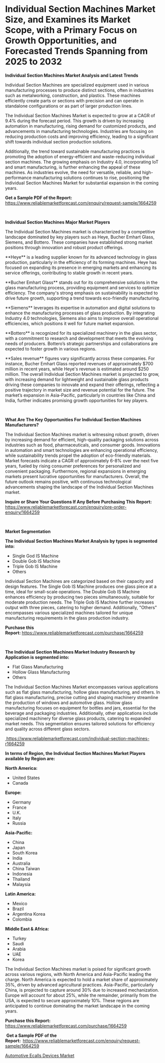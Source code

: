 <p><h1>Individual Section Machines Market Size, and Examines its Market Scope, with a Primary Focus on Growth Opportunities, and Forecasted Trends Spanning from 2025 to 2032</h1></p><p><strong>Individual Section Machines Market Analysis and Latest Trends</strong></p>
<p><p>Individual Section Machines are specialized equipment used in various manufacturing processes to produce distinct sections, often in industries such as metalworking, construction, and plastics. These machines efficiently create parts or sections with precision and can operate in standalone configurations or as part of larger production lines.</p><p>The Individual Section Machines Market is expected to grow at a CAGR of 9.4% during the forecast period. This growth is driven by increasing automation in manufacturing, rising demand for customized products, and advancements in manufacturing technologies. Industries are focusing on reducing production costs and improving efficiency, leading to a significant shift towards individual section production solutions.</p><p>Additionally, the trend toward sustainable manufacturing practices is promoting the adoption of energy-efficient and waste-reducing individual section machines. The growing emphasis on Industry 4.0, incorporating IoT and smart manufacturing, is further enhancing the appeal of these machines. As industries evolve, the need for versatile, reliable, and high-performance manufacturing solutions continues to rise, positioning the Individual Section Machines Market for substantial expansion in the coming years.</p></p>
<p><strong>Get a Sample PDF of the Report:&nbsp;</strong> <a href="https://www.reliablemarketforecast.com/enquiry/request-sample/1664259?utm_campaign=3530&utm_medium=2&utm_source=Github&utm_content=ia&utm_term=23032025&utm_id=individual-section-machines">https://www.reliablemarketforecast.com/enquiry/request-sample/1664259</a></p>
<p>&nbsp;</p>
<p><strong>Individual Section Machines Major Market Players</strong></p>
<p><p>The Individual Section Machines market is characterized by a competitive landscape dominated by key players such as Heye, Bucher Emhart Glass, Siemens, and Bottero. These companies have established strong market positions through innovation and robust product offerings.</p><p>**Heye** is a leading supplier known for its advanced technology in glass production, particularly in the efficiency of its forming machines. Heye has focused on expanding its presence in emerging markets and enhancing its service offerings, contributing to stable growth in recent years.</p><p>**Bucher Emhart Glass** stands out for its comprehensive solutions in the glass manufacturing process, providing equipment and services to optimize efficiency. The company's strong emphasis on sustainability is expected to drive future growth, supporting a trend towards eco-friendly manufacturing.</p><p>**Siemens** leverages its expertise in automation and digital solutions to enhance the manufacturing processes of glass production. By integrating Industry 4.0 technologies, Siemens also aims to improve overall operational efficiencies, which positions it well for future market expansion.</p><p>**Bottero** is recognized for its specialized machinery in the glass sector, with a commitment to research and development that meets the evolving needs of producers. Bottero’s strategic partnerships and collaborations are expected to foster growth in various regions.</p><p>**Sales revenue** figures vary significantly across these companies. For instance, Bucher Emhart Glass reported revenues of approximately $700 million in recent years, while Heye's revenue is estimated around $250 million. The overall Individual Section Machines market is projected to grow, with increasing demand for lightweight and sustainable glass products driving these companies to innovate and expand their offerings, reflecting a positive trajectory in market size and revenue potential for the future. The market’s expansion in Asia-Pacific, particularly in countries like China and India, further indicates promising growth opportunities for key players.</p></p>
<p>&nbsp;</p>
<p><strong>What Are The Key Opportunities For Individual Section Machines Manufacturers?</strong></p>
<p><p>The Individual Section Machines market is witnessing robust growth, driven by increasing demand for efficient, high-quality packaging solutions across industries such as food, pharmaceuticals, and consumer goods. Innovations in automation and smart technologies are enhancing operational efficiency, while sustainability trends propel the adoption of eco-friendly materials. Market forecasts indicate a CAGR of approximately 6-8% over the next five years, fueled by rising consumer preferences for personalized and convenient packaging. Furthermore, regional expansions in emerging markets present lucrative opportunities for manufacturers. Overall, the future outlook remains positive, with continuous technological advancements shaping the landscape of the Individual Section Machines market.</p></p>
<p><strong>Inquire or Share Your Questions If Any Before Purchasing This Report:</strong> <a href="https://www.reliablemarketforecast.com/enquiry/pre-order-enquiry/1664259?utm_campaign=3530&utm_medium=2&utm_source=Github&utm_content=ia&utm_term=23032025&utm_id=individual-section-machines">https://www.reliablemarketforecast.com/enquiry/pre-order-enquiry/1664259</a></p>
<p>&nbsp;</p>
<p><strong>Market Segmentation</strong></p>
<p><strong>The Individual Section Machines Market Analysis by types is segmented into:</strong></p>
<p><ul><li>Single God IS Machine</li><li>Double Gob IS Machine</li><li>Triple Gob IS Machine</li><li>Others</li></ul></p>
<p><p>Individual Section Machines are categorized based on their capacity and design features. The Single Gob IS Machine produces one glass piece at a time, ideal for small-scale operations. The Double Gob IS Machine enhances efficiency by producing two pieces simultaneously, suitable for moderate production needs. The Triple Gob IS Machine further increases output with three pieces, catering to higher demand. Additionally, "Others" encompasses various specialized machines tailored for unique manufacturing requirements in the glass production industry.</p></p>
<p><strong>Purchase this Report:&nbsp;</strong><a href="https://www.reliablemarketforecast.com/purchase/1664259?utm_campaign=3530&utm_medium=2&utm_source=Github&utm_content=ia&utm_term=23032025&utm_id=individual-section-machines">https://www.reliablemarketforecast.com/purchase/1664259</a></p>
<p>&nbsp;</p>
<p><strong>The Individual Section Machines Market Industry Research by Application is segmented into:</strong></p>
<p><ul><li>Flat Glass Manufacturing</li><li>Hollow Glass Manufacturing</li><li>Others</li></ul></p>
<p><p>The Individual Section Machines Market encompasses various applications such as flat glass manufacturing, hollow glass manufacturing, and others. In flat glass manufacturing, precise cutting and shaping machinery streamline the production of windows and automotive glass. Hollow glass manufacturing focuses on equipment for bottles and jars, essential for the beverage and packaging industries. Additionally, other applications include specialized machinery for diverse glass products, catering to expanded market needs. This segmentation ensures tailored solutions for efficiency and quality across different glass sectors.</p></p>
<p><a href="https://www.reliablemarketforecast.com/individual-section-machines-r1664259?utm_campaign=3530&utm_medium=2&utm_source=Github&utm_content=ia&utm_term=23032025&utm_id=individual-section-machines">&nbsp;https://www.reliablemarketforecast.com/individual-section-machines-r1664259</a></p>
<p><strong>In terms of Region, the Individual Section Machines Market Players available by Region are:</strong></p>
<p>
    <p> <strong> North America: </strong>
        <ul>
            <li>United States</li>
            <li>Canada</li>
        </ul>
        </p> 
    <p> <strong> Europe: </strong>
        <ul>
            <li>Germany</li>
            <li>France</li>
            <li>U.K.</li>
            <li>Italy</li>
            <li>Russia</li>
        </ul>
        </p> 
    <p> <strong> Asia-Pacific: </strong>
        <ul>
            <li>China</li>
            <li>Japan</li>
            <li>South Korea</li>
            <li>India</li>
            <li>Australia</li>
            <li>China Taiwan</li>
            <li>Indonesia</li>
            <li>Thailand</li>
            <li>Malaysia</li>
        </ul>
        </p> 
    <p> <strong> Latin America: </strong>
        <ul>
            <li>Mexico</li>
            <li>Brazil</li>
            <li>Argentina Korea</li>
            <li>Colombia</li>
        </ul>
        </p> 
    <p> <strong> Middle East & Africa: </strong>
        <ul>
            <li>Turkey</li>
            <li>Saudi</li>
            <li>Arabia</li>
            <li>UAE</li>
            <li>Korea</li>
        </ul>
    </p>
    </p>
<p><p>The Individual Section Machines market is poised for significant growth across various regions, with North America and Asia-Pacific leading the charge. North America is expected to hold a market share of approximately 35%, driven by advanced agricultural practices. Asia-Pacific, particularly China, is projected to capture around 30% due to increased mechanization. Europe will account for about 25%, while the remainder, primarily from the USA, is expected to secure approximately 10%. These regions are anticipated to continue dominating the market landscape in the coming years.</p></p>
<p><strong>Purchase this Report: </strong><a href="https://www.reliablemarketforecast.com/purchase/1664259?utm_campaign=3530&utm_medium=2&utm_source=Github&utm_content=ia&utm_term=23032025&utm_id=individual-section-machines">https://www.reliablemarketforecast.com/purchase/1664259</a></p>
<p>&nbsp;<strong>Get a Sample PDF of the Report:&nbsp;&nbsp;</strong><a href="https://www.reliablemarketforecast.com/enquiry/request-sample/1664259?utm_campaign=3530&utm_medium=2&utm_source=Github&utm_content=ia&utm_term=23032025&utm_id=individual-section-machines">https://www.reliablemarketforecast.com/enquiry/request-sample/1664259</a></p>
<p><strong></strong></p>
<p><p><a href="https://github.com/shefikagbons/Market-Research-Report-List-1/blob/main/automotive-ecalls-devices-market.md?utm_campaign=3530&utm_medium=2&utm_source=Github&utm_content=ia&utm_term=23032025&utm_id=individual-section-machines">Automotive Ecalls Devices Market</a></p></p>